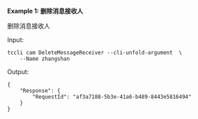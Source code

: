 **Example 1: 删除消息接收人**

删除消息接收人

Input: 

```
tccli cam DeleteMessageReceiver --cli-unfold-argument  \
    --Name zhangshan
```

Output: 
```
{
    "Response": {
        "RequestId": "af3a7188-5b3e-41a6-b489-8443e5816494"
    }
}
```

